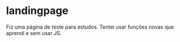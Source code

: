# landingpage
Fiz uma página de teste para estudos. Tentei usar funções novas que aprendi e sem usar JS.
